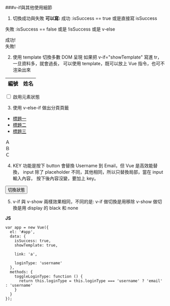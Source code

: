 ###v-if與其他使用細節

1. 切換成功與失敗
**可以寫:**
成功 :isSuccess == true 或是直接寫 isSuccess

失敗 :isSuccess == false 或是 !isSuccess 或是 v-else

<div class="alert alert-success" v-if="isSuccess">成功!</div>
  <div class="alert alert-danger" v-else>失敗!</div>

2. 使用 template 切換多數 DOM 呈現
如果把 v-if="showTemplate" 寫進 tr，一旦資料多，就會過長，
可以使用 template，既可以放上 Vue 指令，也可不渲染出來

<table class="table">
    <thead>
      <th>編號</th>
      <th>姓名</th>
    </thead>
    <template v-if="showTemplate">
        <tr>
            <td>1</td>
            <td>安妮</td>
          </tr>
          <tr>
            <td>2</td>
            <td>小明</td>
          </tr>
    </template>
  </table>
  <input type="checkbox" class="form-check-input" id="showTemplate" v-model="showTemplate">
    <label class="form-check-label" for="showTemplate">啟用元素狀態</label>

3. 使用 v-else-if 做出分頁頁籤

<ul class="nav nav-tabs">
    <li class="nav-item">
      <a class="nav-link" href="#":class="{'active': link == 'a'}" @click.prevent="link = 'a'">標題一</a>
    </li>
    <li class="nav-item">
      <a class="nav-link" href="#" :class="{'active': link == 'b'}" @click.prevent="link = 'b'">標題二</a>
    </li>
    <li class="nav-item">
      <a class="nav-link" href="#" :class="{'active': link == 'c'}" @click.prevent="link = 'c'">標題三</a>
    </li>
  </ul>
  <div class="content">
    <div v-if="link == 'a'">Ａ</div>
    <div v-else-if="link == 'b'">Ｂ</div>
    <div v-else-if="link == 'c'">Ｃ</div>
  </div>

4. KEY
功能是按下 button 會替換 Username 到 Email，但 Vue 是高效能替換，
input 除了 placeholder 不同，其他相同，所以只替換局部，當在 input 輸入內容，
按下後內容沒變，要加上 key。
<template v-if="loginType === 'username'">
    <label>Username</label>
    <input class="form-control" placeholder="Enter your username" :key="1">
  </template>
  <template v-else>
    <label>Email</label>
    <input class="form-control" placeholder="Enter your email address" :key="2">
  </template>
  <button class="btn btn-outline-primary mt-3" @click="toggleLoginType">切換狀態</button>

5. v-if 與 v-show
兩樣效果相同，不同的是:
v-if 做切換是用移除
v-show 做切換是用 display 的 black 和 none



**JS**
```
var app = new Vue({
  el: '#app',
  data: {
    isSuccess: true,
    showTemplate: true,

    link: 'a',

    loginType: 'username'
  },
  methods: {
    toggleLoginType: function () {
      return this.loginType = this.loginType === 'username' ? 'email' : 'username'
    }
  }
});
```
